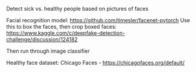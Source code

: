 Detect sick vs. healthy people based on pictures of faces

Facial recognition model: https://github.com/timesler/facenet-pytorch
Use this to box the faces, then crop boxed faces: https://www.kaggle.com/c/deepfake-detection-challenge/discussion/124182

Then run through image classifier

Healthy face dataset: Chicago Faces - https://chicagofaces.org/default/
